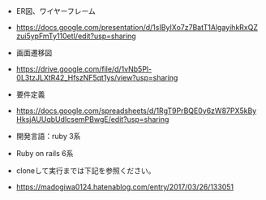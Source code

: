 *  ER図、ワイヤーフレーム
* https://docs.google.com/presentation/d/1sIByIXo7z7BatT1AlgayihkRxQZzui5ypFmTy110etI/edit?usp=sharing

* 画面遷移図
* https://drive.google.com/file/d/1vNb5Pl-0L3tzJLXtR42_HfszNF5qt1ys/view?usp=sharing

* 要件定義
* https://docs.google.com/spreadsheets/d/1RgT9PrBQE0y6zW87PX5kByHksjAUUqbUdIcsemPBwgE/edit?usp=sharing

* 開発言語：ruby 3系
* Ruby on rails 6系
* cloneして実行までは下記を参照ください。
* https://madogiwa0124.hatenablog.com/entry/2017/03/26/133051
